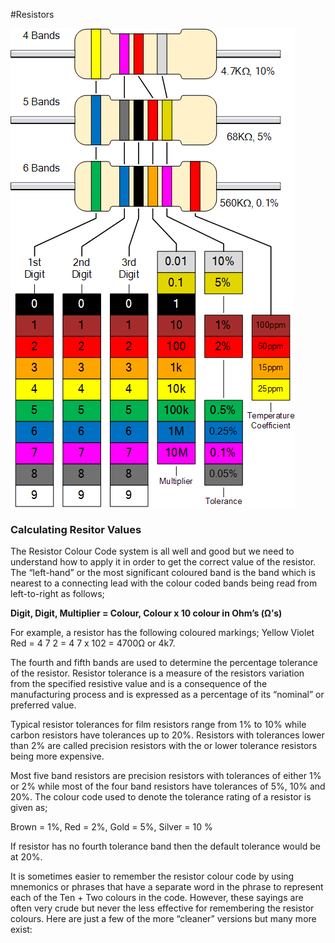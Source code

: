 #Resistors

![](images/resistorBandsChart.gif)

### Calculating Resitor Values

The Resistor Colour Code system is all well and good but we need to understand how to apply it in order to get the correct value of the resistor. The “left-hand” or the most significant coloured band is the band which is nearest to a connecting lead with the colour coded bands being read from left-to-right as follows;

<b>Digit, Digit, Multiplier = Colour, Colour x 10 colour  in Ohm’s (Ω’s)</b>

For example, a resistor has the following coloured markings;
Yellow Violet Red = 4 7 2 = 4 7 x 102 = 4700Ω or 4k7.

The fourth and fifth bands are used to determine the percentage tolerance of the resistor. Resistor tolerance is a measure of the resistors variation from the specified resistive value and is a consequence of the manufacturing process and is expressed as a percentage of its “nominal” or preferred value.

Typical resistor tolerances for film resistors range from 1% to 10% while carbon resistors have tolerances up to 20%. Resistors with tolerances lower than 2% are called precision resistors with the or lower tolerance resistors being more expensive.

Most five band resistors are precision resistors with tolerances of either 1% or 2% while most of the four band resistors have tolerances of 5%, 10% and 20%. The colour code used to denote the tolerance rating of a resistor is given as;

Brown = 1%, Red = 2%, Gold = 5%, Silver = 10 %

If resistor has no fourth tolerance band then the default tolerance would be at 20%.

It is sometimes easier to remember the resistor colour code by using mnemonics or phrases that have a separate word in the phrase to represent each of the Ten + Two colours in the code. However, these sayings are often very crude but never the less effective for remembering the resistor colours. Here are just a few of the more “cleaner” versions but many more exist:

